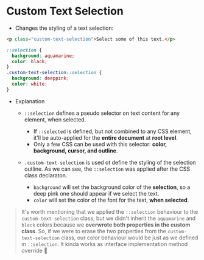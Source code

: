 # Custom Text Selection

- Changes the styling of a text selection:

```html
<p class="custom-text-selection">Select some of this text.</p>
```

```css
::selection {
  background: aquamarine;
  color: black;
}
.custom-text-selection::selection {
  background: deeppink;
  color: white;
}
```

- Explanation
  - `::selection` defines a pseudo selector on text content for any element, when selected.
    - If `::selected` is defined, but not combined to any CSS element, it'll be auto-applied for the **entire document** at **root level**.
    - Only a few CSS can be used with this selector: **color, background, cursor, and outline**.
  
  - `.custom-text-selection` is used ot define the styling of the selection outline. As we can see, the `::selection` was applied after the CSS class declaraton.
    - `background` will set the background color of the **selection**, so a deep pink one should appear if we select the text.
    - `color` will set the color of the font for the text, **when selected**.
  

> It's worth mentioning that we applied the `::selection` behaviour to the `custom-text-selection` class, but we didn't inherit the `aquamarine` and `black` colors because we **overwrote both properties in the custom class**. So, if we were to erase the two properties from the `custom-text-selection` class, our color behaviour would be just as we defined in `::selection`. It kinda works as interface implementation method override :information_desk_person:


